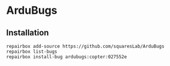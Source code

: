 # ArduBugs

## Installation

```
repairbox add-source https://github.com/squaresLab/ArduBugs
repairbox list-bugs
repairbox install-bug ardubugs:copter:027552e
```
